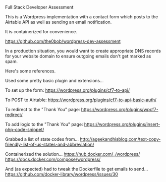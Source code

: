 Full Stack Developer Assessment

This is a Wordpress implementation with a contact form which posts to the Airtable API as well as sending an email notification.

It is containerized for convenience.

https://github.com/the0bob/wordpress-dev-assessment

In a production situation, you would want to create appropriate DNS records for your website domain to ensure outgoing emails don't get marked as spam.

Here's some references.

Used some pretty basic plugin and extensions...

To set up the form:
https://wordpress.org/plugins/cf7-to-api/

To POST to Airtable:
https://wordpress.org/plugins/cf7-to-api-basic-auth/

To redirect to the "Thank You" page:
https://wordpress.org/plugins/wpcf7-redirect/

To add logic to the "Thank You" page:
https://wordpress.org/plugins/insert-php-code-snippet/

Grabbed a list of state codes from...
http://ageekandhisblog.com/text-copy-friendly-list-of-us-states-and-abbreviation/

Containerized the solution...
https://hub.docker.com/_/wordpress/
https://docs.docker.com/compose/wordpress/

And (as expected) had to tweak the Dockerfile to get emails to send...
https://github.com/docker-library/wordpress/issues/30
